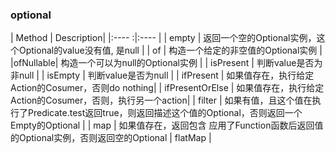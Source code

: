 ### optional
| Method | Description|
|:---- :|:---- |
| empty | 返回一个空的Optional实例，这个Optional的value没有值, 是null |
| of | 构造一个给定的非空值的Optional实例 |
|ofNullable| 构造一个可以为null的Optional实例 |
| isPresent | 判断value是否为非null | 
| isEmpty | 判断value是否为null |
| ifPresent | 如果值存在，执行给定Action的Cosumer，否则do nothing|
| ifPresentOrElse | 如果值存在，执行给定Action的Cosumer，否则，执行另一个action|
| filter | 如果有值，且这个值在执行了Predicate.test返回true，则返回描述这个值的Optional，否则返回一个Empty的Optional | 
| map | 如果值存在，返回包含 应用了Function函数后返回值 的Optional实例，否则返回空的Optional
| flatMap | 


